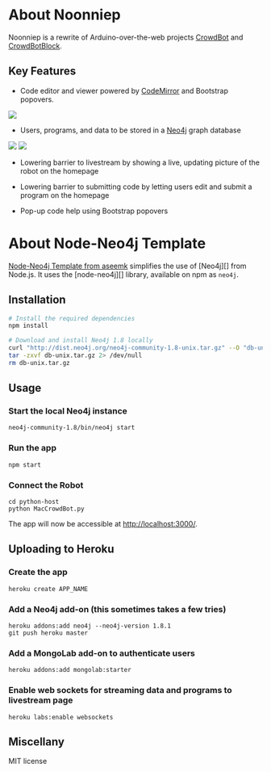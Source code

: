 # About Noonniep

Noonniep is a rewrite of Arduino-over-the-web projects <a href="https://github.com/mapmeld/crowdbot">CrowdBot</a> and <a href="https://github.com/mapmeld/crowdbotblock">CrowdBotBlock</a>.


## Key Features

- Code editor and viewer powered by <a href="http://codemirror.net">CodeMirror</a> and Bootstrap popovers.

<img src="http://i.imgur.com/2pXW93h.png"/>

- Users, programs, and data to be stored in a <a href="http://neo4j.org">Neo4j</a> graph database

<img src="http://i.imgur.com/OPxjGtb.png"/>
<img src="http://i.imgur.com/l6TYBO1.png"/>

- Lowering barrier to livestream by showing a live, updating picture of the robot on the homepage

- Lowering barrier to submitting code by letting users edit and submit a program on the homepage

- Pop-up code help using Bootstrap popovers

# About Node-Neo4j Template

<a href="https://github.com/aseemk/node-neo4j-template">Node-Neo4j Template from aseemk</a> simplifies the use of [Neo4j][] from Node.js. It uses the
[node-neo4j][] library, available on npm as `neo4j`.

## Installation

```bash
# Install the required dependencies
npm install

# Download and install Neo4j 1.8 locally
curl "http://dist.neo4j.org/neo4j-community-1.8-unix.tar.gz" --O "db-unix.tar.gz"
tar -zxvf db-unix.tar.gz 2> /dev/null
rm db-unix.tar.gz
```

## Usage

### Start the local Neo4j instance
    neo4j-community-1.8/bin/neo4j start

### Run the app
    npm start

### Connect the Robot
    cd python-host
    python MacCrowdBot.py

The app will now be accessible at [http://localhost:3000/](http://localhost:3000/).

## Uploading to Heroku

### Create the app

    heroku create APP_NAME

### Add a Neo4j add-on (this sometimes takes a few tries)

    heroku addons:add neo4j --neo4j-version 1.8.1
    git push heroku master

### Add a MongoLab add-on to authenticate users

    heroku addons:add mongolab:starter

### Enable web sockets for streaming data and programs to livestream page

    heroku labs:enable websockets

## Miscellany

MIT license